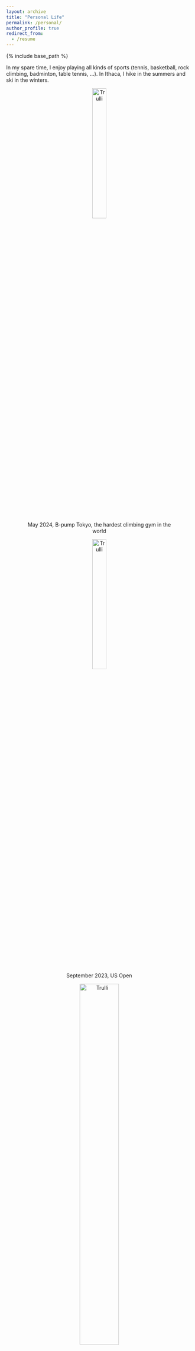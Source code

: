 ```yaml
---
layout: archive
title: "Personal Life"
permalink: /personal/
author_profile: true
redirect_from:
  - /resume
---
```


{% include base_path %}

In my spare time, I enjoy playing all kinds of sports (tennis, basketball, rock climbing, badminton, table tennis, ...). In Ithaca, I hike in the summers and ski in the winters.

<figure>
    <center><img src="https://keli97.github.io/files/life/bpump.jpeg" alt="Trulli" style="width:30%" class="center">
    <figcaption>May 2024, B-pump Tokyo, the hardest climbing gym in the world</figcaption></center>
</figure>

<figure>
    <center><img src="https://keli97.github.io/files/life/usopen.jpeg" alt="Trulli" style="width:30%" class="center">
    <figcaption>September 2023, US Open</figcaption></center>
</figure>

<figure>
    <center><img src="https://keli97.github.io/files/life/finals.jpeg" alt="Trulli" style="width:50%" class="center">
    <figcaption>June 2022, Game 6 of NBA Finals, Warriors vs Celtics, Stephen Curry won FMVP!!!</figcaption></center>
</figure>

<figure>
    <center><img src="https://keli97.github.io/files/life/warriors.jpeg" alt="Trulli" style="width:50%" class="center">
    <figcaption>December 2021, Warriors vs Nuggets, Stephen Curry scored his 3000th career 3-pointer</figcaption></center>
</figure>

During holidays, I am enthusastic about traveling and exploring the world. Apart from my home country China, Thailand is my favorite country among all the countries I have visited.

<figure>
    <center><img src="https://keli97.github.io/files/life/tokyo.jpeg" alt="Trulli" style="width:30%" class="center">
    <figcaption>May 2024, Tokyo, Japan</figcaption></center>
</figure>

<figure>
    <center><img src="https://keli97.github.io/files/life/hawaii.jpg" alt="Trulli" style="width:50%" class="center">
    <figcaption>May 2024, Honolulu, USA</figcaption></center>
</figure>

<figure>
    <center><img src="https://keli97.github.io/files/life/miami.JPG" alt="Trulli" style="width:50%" class="center">
    <figcaption>December 2023, Miami, USA</figcaption></center>
</figure>

<figure>
    <center><img src="https://keli97.github.io/files/life/mexico.jpg" alt="Trulli" style="width:50%" class="center">
    <figcaption>October 2023, Chichén Itzá, Mexico</figcaption></center>
</figure>

<figure>
    <center><img src="https://keli97.github.io/files/life/qinghai.jpeg" alt="Trulli" style="width:50%" class="center">
    <figcaption>July 2023, Caka Salt Lake, Qinghai, China</figcaption></center>
</figure>

<figure>
    <center><img src="https://keli97.github.io/files/life/chicago.jpeg" alt="Trulli" style="width:30%" class="center">
    <figcaption>April, 2023, Chicago, USA</figcaption></center>
</figure>

<figure>
    <center><img src="https://keli97.github.io/files/life/toronto.jpeg" alt="Trulli" style="width:30%" class="center">
    <figcaption>December 2022, Toronto, Canada</figcaption></center>
</figure>

<figure>
    <center><img src="https://keli97.github.io/files/life/california.jpeg" alt="Trulli" style="width:30%" class="center">
    <figcaption>December 2021, California State Route 1, USA</figcaption></center>
</figure>

<figure>
    <center><img src="https://keli97.github.io/files/life/singapore.JPG" alt="Trulli" style="width:50%" class="center">
    <figcaption>May 2021, Singapore</figcaption></center>
</figure>

<figure>
    <center><img src="https://keli97.github.io/files/life/korea.jpg" alt="Trulli" style="width:50%" class="center">
    <figcaption>February 2020, Seoul, South Korea</figcaption></center>
</figure>

<figure>
    <center><img src="https://keli97.github.io/files/life/thailand.jpg" alt="Trulli" style="width:30%" class="center">
    <figcaption>August 2017, Chiengmai, Thailand</figcaption></center>
</figure>

<figure>
    <center><img src="https://keli97.github.io/files/life/paris.JPG" alt="Trulli" style="width:30%" class="center">
    <figcaption>June 2016, Paris, France</figcaption></center>
</figure>

<figure>
    <center><img src="https://keli97.github.io/files/life/japan.png" alt="Trulli" style="width:30%" class="center">
    <figcaption>July 2014, Nara, Japan</figcaption></center>
</figure>

<figure>
    <center><img src="https://keli97.github.io/files/life/taiwan.png" alt="Trulli" style="width:30%" class="center">
    <figcaption>August 2013, Taiwan, China</figcaption></center>
</figure>

<figure>
    <center><img src="https://keli97.github.io/files/life/beijing.jpg" alt="Trulli" style="width:30%" class="center">
    <figcaption>July 2001, Beijing, China</figcaption></center>
</figure>


I am also a big fan of Nintendo Switch and play a variety of games on it for entertainment. Among all these games, The Legend of Zelda is the BEST game ever! 

<figure>
    <center><img src="https://keli97.github.io/files/life/zelda.jpeg" alt="Trulli" style="width:30%" class="center">
    <figcaption>The Legend of Zelda: Tears of the Kingdom</figcaption></center>
</figure>
